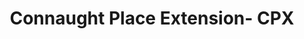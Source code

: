 ---
title: "Connaught Place Extension- CPX"
url: /sahibzada-ajit-singh-nagar/connaught-place-extension-cpx/
shop: mall
---